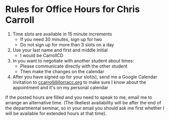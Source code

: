 # Rules for Office Hours for Chris Carroll

1. Time slots are available in 15 minute increments
   * If you need 30 minutes, sign up for two
   * Do not sign up for more than 3 slots on a day
1. Use your last name and first and middle initial 
   * I would be CarrollCD
1. In you want to negotiate with another student about times:
   * Please communicate directly with the other student
   * Then make the changes on the calendar
1. After you have signed up for your slot(s), send me a Google Calendar invitation to ccarroll@llorracc.org to make sure I know about the appointment and it's on my personal calendar

If the posted hours are filled and you need to speak to me, email me to arrange an alternative time. (The likeliest availability will be after the end of the departmental seminar, so in your email you should ask me first whether I will be available for extended hours at that time).

